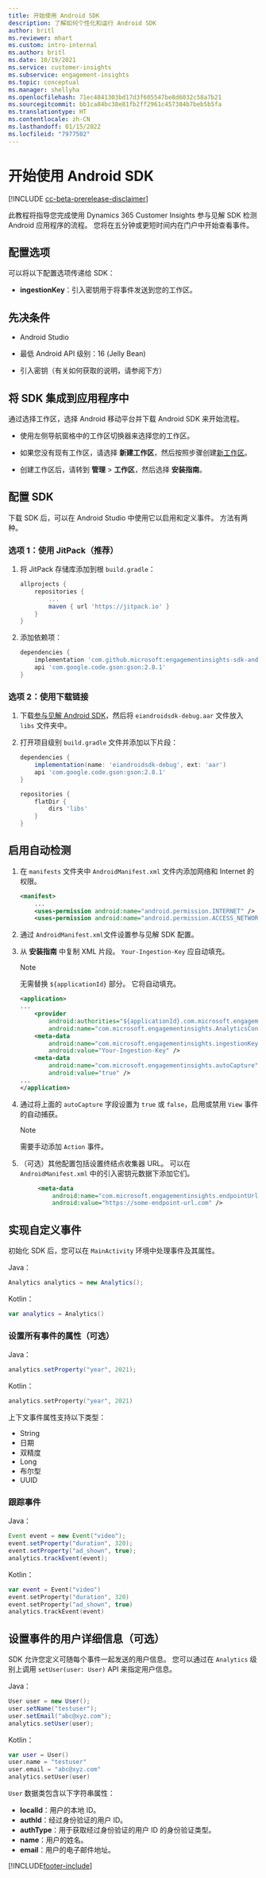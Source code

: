 ```yaml
---
title: 开始使用 Android SDK
description: 了解如何个性化和运行 Android SDK
author: britl
ms.reviewer: mhart
ms.custom: intro-internal
ms.author: britl
ms.date: 10/19/2021
ms.service: customer-insights
ms.subservice: engagement-insights
ms.topic: conceptual
ms.manager: shellyha
ms.openlocfilehash: 71ec4841303bd17d3f605547be8d6032c58a7b21
ms.sourcegitcommit: bb1ca84bc38e81fb2ff2961c457384b7beb5b5fa
ms.translationtype: HT
ms.contentlocale: zh-CN
ms.lasthandoff: 01/15/2022
ms.locfileid: "7977502"
---
```

# <a name="get-started-with-the-android-sdk"></a>开始使用 Android SDK

[!INCLUDE [cc-beta-prerelease-disclaimer](includes/cc-beta-prerelease-disclaimer.md)]

此教程将指导您完成使用 Dynamics 365 Customer Insights 参与见解 SDK 检测 Android 应用程序的流程。 您将在五分钟或更短时间内在门户中开始查看事件。

## <a name="configuration-options"></a>配置选项
可以将以下配置选项传递给 SDK：

- **ingestionKey**：引入密钥用于将事件发送到您的工作区。

## <a name="prerequisites"></a>先决条件

- Android Studio

- 最低 Android API 级别：16 (Jelly Bean)

- 引入密钥（有关如何获取的说明，请参阅下方）

## <a name="integrate-the-sdk-into-your-application"></a>将 SDK 集成到应用程序中
通过选择工作区，选择 Android 移动平台并下载 Android SDK 来开始流程。

- 使用左侧导航窗格中的工作区切换器来选择您的工作区。

- 如果您没有现有工作区，请选择 **新建工作区**，然后按照步骤创建[新工作区](create-workspace.md)。

- 创建工作区后，请转到 **管理** > **工作区**，然后选择 **安装指南**。

## <a name="configure-the-sdk"></a>配置 SDK

下载 SDK 后，可以在 Android Studio 中使用它以启用和定义事件。 方法有两种。
### <a name="option-1-use-jitpack-recommended"></a>选项 1：使用 JitPack（推荐）
1. 将 JitPack 存储库添加到根 `build.gradle`：
    ```gradle
    allprojects {
        repositories {
            ...
            maven { url 'https://jitpack.io' }
        }
    }
    ```

1. 添加依赖项：
    ```gradle
    dependencies {
        implementation 'com.github.microsoft:engagementinsights-sdk-android:v1.0.0'
        api 'com.google.code.gson:gson:2.8.1'
    }
    ```

### <a name="option-2-use-download-link"></a>选项 2：使用下载链接
1. 下载[参与见解 Android SDK](https://download.pi.dynamics.com/sdk/EI-SDKs/ei-android-sdk.zip)，然后将 `eiandroidsdk-debug.aar` 文件放入 `libs` 文件夹中。

1. 打开项目级别 `build.gradle` 文件并添加以下片段：
    ```gradle
    dependencies {
        implementation(name: 'eiandroidsdk-debug', ext: 'aar')
        api 'com.google.code.gson:gson:2.8.1'
    }

    repositories {
        flatDir {
            dirs 'libs'
        }
    }
    ```

## <a name="enable-auto-instrumentation"></a>启用自动检测

1. 在 `manifests` 文件夹中 `AndroidManifest.xml` 文件内添加网络和 Internet 的权限。
    ```xml
    <manifest>
        ...
        <uses-permission android:name="android.permission.INTERNET" />
        <uses-permission android:name="android.permission.ACCESS_NETWORK_STATE" />
    ```

1. 通过  `AndroidManifest.xml`文件设置参与见解 SDK 配置。

1. 从 **安装指南** 中复制 XML 片段。 `Your-Ingestion-Key` 应自动填充。

   > [!NOTE]
   > 无需替换 `${applicationId}` 部分。 它将自动填充。


   ```xml
   <application>
   ...
       <provider
           android:authorities="${applicationId}.com.microsoft.engagementinsights.AnalyticsContentProvider"
           android:name="com.microsoft.engagementinsights.AnalyticsContentProvider" />
       <meta-data
           android:name="com.microsoft.engagementinsights.ingestionKey"
           android:value="Your-Ingestion-Key" />
       <meta-data
           android:name="com.microsoft.engagementinsights.autoCapture"
           android:value="true" />
   ...
   </application>
   ```

1. 通过将上面的 `autoCapture` 字段设置为 `true` 或 `false`，启用或禁用 `View` 事件的自动捕获。 

   >[!NOTE]
   >需要手动添加 `Action` 事件。

1. （可选）其他配置包括设置终结点收集器 URL。 可以在 `AndroidManifest.xml` 中的引入密钥元数据下添加它们。

   ```xml
        <meta-data
            android:name="com.microsoft.engagementinsights.endpointUrl"
            android:value="https://some-endpoint-url.com" />
   ```

## <a name="implement-custom-events"></a>实现自定义事件

初始化 SDK 后，您可以在 `MainActivity` 环境中处理事件及其属性。


Java：
```java
Analytics analytics = new Analytics();
```

Kotlin：
```kotlin
var analytics = Analytics()
```

### <a name="set-property-for-all-events-optional"></a>设置所有事件的属性（可选）

Java：
```java
analytics.setProperty("year", 2021);
```

Kotlin：
```kotlin
analytics.setProperty("year", 2021)
```

上下文事件属性支持以下类型：
- String
- 日期
- 双精度
- Long
- 布尔型
- UUID

### <a name="track-an-event"></a>跟踪事件

Java：
```java
Event event = new Event("video");
event.setProperty("duration", 320);
event.setProperty("ad_shown", true);
analytics.trackEvent(event);
```

Kotlin：
```kotlin
var event = Event("video")
event.setProperty("duration", 320)
event.setProperty("ad_shown", true)
analytics.trackEvent(event)
```

## <a name="set-user-details-for-your-event-optional"></a>设置事件的用户详细信息（可选）

SDK 允许您定义可随每个事件一起发送的用户信息。 您可以通过在 `Analytics` 级别上调用 `setUser(user: User)` API 来指定用户信息。

Java：
```java
User user = new User();
user.setName("testuser");
user.setEmail("abc@xyz.com");
analytics.setUser(user);
```

Kotlin：
```kotlin
var user = User()
user.name = "testuser"
user.email = "abc@xyz.com"
analytics.setUser(user)
```

`User` 数据类包含以下字符串属性：

- **localId**：用户的本地 ID。
- **authId**：经过身份验证的用户 ID。
- **authType**：用于获取经过身份验证的用户 ID 的身份验证类型。
- **name**：用户的姓名。
- **email**：用户的电子邮件地址。

[!INCLUDE[footer-include](../includes/footer-banner.md)]

